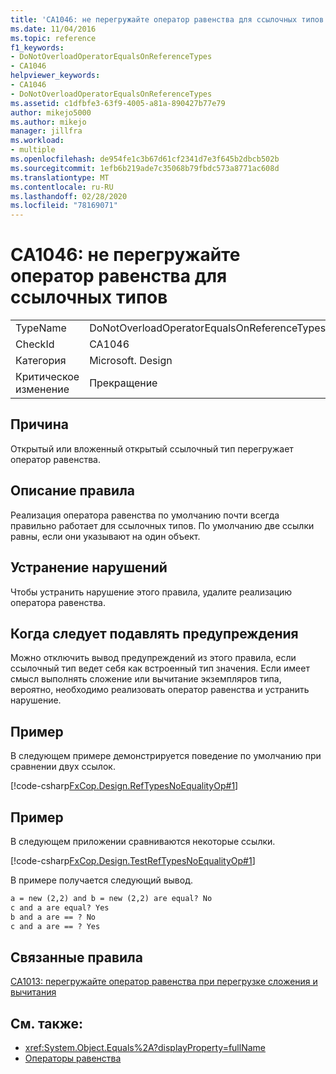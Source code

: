 ```yaml
---
title: 'CA1046: не перегружайте оператор равенства для ссылочных типов'
ms.date: 11/04/2016
ms.topic: reference
f1_keywords:
- DoNotOverloadOperatorEqualsOnReferenceTypes
- CA1046
helpviewer_keywords:
- CA1046
- DoNotOverloadOperatorEqualsOnReferenceTypes
ms.assetid: c1dfbfe3-63f9-4005-a81a-890427b77e79
author: mikejo5000
ms.author: mikejo
manager: jillfra
ms.workload:
- multiple
ms.openlocfilehash: de954fe1c3b67d61cf2341d7e3f645b2dbcb502b
ms.sourcegitcommit: 1efb6b219ade7c35068b79fbdc573a8771ac608d
ms.translationtype: MT
ms.contentlocale: ru-RU
ms.lasthandoff: 02/28/2020
ms.locfileid: "78169071"
---
```

# <a name="ca1046-do-not-overload-operator-equals-on-reference-types"></a>CA1046: не перегружайте оператор равенства для ссылочных типов

|||
|-|-|
|TypeName|DoNotOverloadOperatorEqualsOnReferenceTypes|
|CheckId|CA1046|
|Категория|Microsoft. Design|
|Критическое изменение|Прекращение|

## <a name="cause"></a>Причина
Открытый или вложенный открытый ссылочный тип перегружает оператор равенства.

## <a name="rule-description"></a>Описание правила
Реализация оператора равенства по умолчанию почти всегда правильно работает для ссылочных типов. По умолчанию две ссылки равны, если они указывают на один объект.

## <a name="how-to-fix-violations"></a>Устранение нарушений
Чтобы устранить нарушение этого правила, удалите реализацию оператора равенства.

## <a name="when-to-suppress-warnings"></a>Когда следует подавлять предупреждения
Можно отключить вывод предупреждений из этого правила, если ссылочный тип ведет себя как встроенный тип значения. Если имеет смысл выполнять сложение или вычитание экземпляров типа, вероятно, необходимо реализовать оператор равенства и устранить нарушение.

## <a name="example"></a>Пример
В следующем примере демонстрируется поведение по умолчанию при сравнении двух ссылок.

[!code-csharp[FxCop.Design.RefTypesNoEqualityOp#1](../code-quality/codesnippet/CSharp/ca1046-do-not-overload-operator-equals-on-reference-types_1.cs)]

## <a name="example"></a>Пример

В следующем приложении сравниваются некоторые ссылки.

[!code-csharp[FxCop.Design.TestRefTypesNoEqualityOp#1](../code-quality/codesnippet/CSharp/ca1046-do-not-overload-operator-equals-on-reference-types_2.cs)]

В примере получается следующий вывод.

```txt
a = new (2,2) and b = new (2,2) are equal? No
c and a are equal? Yes
b and a are == ? No
c and a are == ? Yes
```

## <a name="related-rules"></a>Связанные правила

[CA1013: перегружайте оператор равенства при перегрузке сложения и вычитания](../code-quality/ca1013.md)

## <a name="see-also"></a>См. также:

- <xref:System.Object.Equals%2A?displayProperty=fullName>
- [Операторы равенства](/dotnet/standard/design-guidelines/equality-operators)
